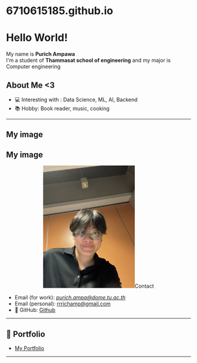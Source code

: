 # 6710615185.github.io

# Hello World! 

My name is **Purich Ampawa**  
I'm a student of **Thammasat school of engineering** and my major is Computer engineering

## About Me <3
- 💻 Interesting with : Data Science, ML, AI, Backend
- 📚 Hobby: Book reader, music, cooking

---

## My image
## My image
<p align="center">
  <img src="rich_glasses.jpg" alt="Me with glasses" width="250" style="border-radius:15px>
</p>

---

## Contact
- Email (for work): *purich.ampa@dome.tu.ac.th*
- Email (personal): rrrichamp@gmail.com
- 👾 GitHub: [Github](https://github.com/6710615185)  

---

## 🚀 Portfolio
- [My Portfolio](https://github.com/6710615185)
  
---
